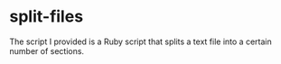 # split-files
The script I provided is a Ruby script that splits a text file into a certain number of sections.
